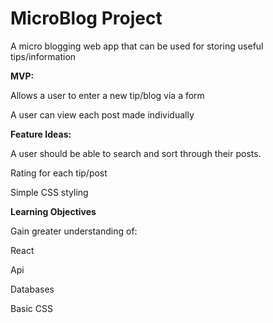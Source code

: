 # MicroBlog Project 

A micro blogging web app that can be used for storing useful tips/information

<strong>MVP:</strong> 

Allows a user to enter a new tip/blog via a form 

A user can view each post made individually


<strong>Feature Ideas:</strong>

A user should be able to search and sort through their posts.

Rating for each tip/post

Simple CSS styling

<strong>Learning Objectives</strong>

Gain greater understanding of:

React

Api

Databases

Basic CSS

